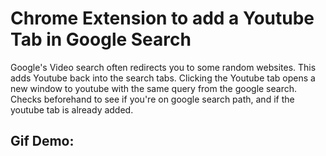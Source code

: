 # Chrome Extension to add a Youtube Tab in Google Search

Google's Video search often redirects you to some random websites. This adds Youtube back into the search tabs. Clicking the Youtube tab opens a new window to youtube with the same query from the google search.
Checks beforehand to see if you're on google search path, and if the youtube tab is already added.

## Gif Demo:

